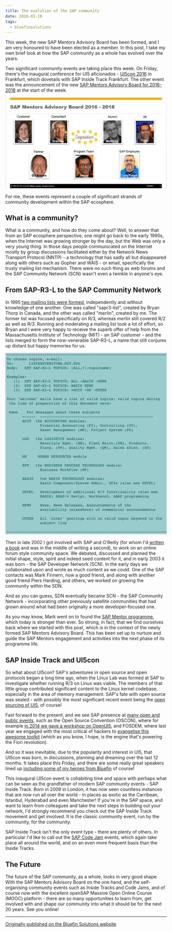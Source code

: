 ```yaml
---
title: The evolution of the SAP community
date: 2016-03-10
tags:
  - bluefinsolutions
---
```


This week, the new SAP Mentors Advisory Board has been formed, and I am very honoured to have been elected as a member. In this post, I take my own brief look at how the SAP community as a whole has evolved over the years.

Two significant community events are taking place this week. On Friday, there's the inaugural conference for UI5 aficionados - [UI5con 2016](http://web.archive.org/web/20180227043449/https://wiki.scn.sap.com/wiki/display/events/UI5con+2016+-+Frankfurt) in Frankfurt, which dovetails with SAP Inside Track Frankfurt. The other event was the announcement of the new [SAP Mentors Advisory Board for 2016-2018](http://web.archive.org/web/20180227043449/http://scn.sap.com/community/sap-mentors/blog/2016/03/09/introducing-the-new-sap-mentors-advisory-board-2016-2018) at the start of the week. 

![SAP Mentors Advisory Board slide](/images/2016/03/sap-mentors-advisory-board.jpg)

For me, these events represent a couple of significant strands of community development within the SAP ecosphere. 

## What is a community?

What is a community, and how do they come about? Well, to answer that from an SAP ecosphere perspective, one might go back to the early 1990s, when the Internet was growing stronger by the day, but the Web was only a very young thing. In those days people communicated on the Internet mostly by group discussions facilitated either by the Network News Transport Protocol (NNTP) - a technology that has sadly all but disappeared along with others such as Gopher and WAIS - or email, specifically the trusty mailing list mechanism. There were no such thing as web forums and the SAP Community Network (SCN) wasn't even a twinkle in anyone's eye.

## From SAP-R3-L to the SAP Community Network

In 1995 [two mailing lists were formed](https://blogs.sap.com/2005/07/04/the-sap-developer-community-10-years-ago/), independently and without knowledge of one another. One was called "sapr3-list", created by Bryan Thorp in Canada, and the other was called "merlin", created by me. The former list was focused specifically on R/3, whereas merlin still covered R/2 as well as R/3. Running and moderating a mailing list took a lot of effort, so Bryan and I were very happy to receive the superb offer of help from the Massachusetts Institute of Technology (MIT) - an SAP customer - and the lists merged to form the now-venerable SAP-R3-L, a name that still conjures up distant but happy memories for us.

![Some instructions from the listserv-based SAP-R3-L mailing list](/images/2016/03/sap-r3-l-instructions.jpg)

Then in late 2002 I got involved with SAP and O'Reilly (for whom I'd [written a book](/about/#books) and was in the middle of writing a second), to work on an online forum style community space. We debated, discussed and planned the initial shape, style, spirit and indeed seed content for it, and in early 2003 it was born - the SAP Developer Network (SCN). In the early days we collaborated upon and wrote as much content as we could. One of the SAP contacts was Mark Finnern, now a good friend, and along with another good friend Piers Harding, and others, we worked on growing the community within the SDN.

And as you can guess, SDN eventually became SCN - the SAP Community Network - incorporating other previously satellite communities that had grown around what had been originally a more developer-focused one.

As you may know, Mark went on to found the [SAP Mentor programme](http://web.archive.org/web/20180227043449/http://scn.sap.com/docs/DOC-23155), which today is stronger than ever. So strong, in fact, that we find ourselves back where we started with this post, which is in the context of the newly formed SAP Mentors Advisory Board. This has been set up to nurture and guide the SAP Mentors engagement and activities into the next phase of its programme life.

## SAP Inside Track and UI5con

So what about UI5con? SAP's adventures in open source and open protocols began a long time ago, when the Linux Lab was formed at SAP to investigate whether running R/3 on Linux was viable. The members of that little group contributed significant content to the Linux kernel codebase, especially in the area of memory management. SAP's fate with open source was sealed - with possibly the most significant recent event being the [open sourcing of UI5](/blog/posts/2014/02/14/the-essentials-sapui5-openui5-and-fiori/), of course!

Fast forward to the present, and we see SAP presence at [many open and public events](/blog/posts/2015/07/24/spreading-the-ui5-message/), such as the Open Source Convention (OSCON), where for example [in 2014 we gave a workshop on OpenUI5](/blog/posts/2014/07/22/openui5-tutorial-at-oscon-2014/), and FOSDEM, where last year we engaged with the most critical of hackers to [evangelise this awesome toolkit](/blog/posts/2015/02/02/openui5-at-fosdem-2015/) (which as you know, I hope, is the engine that's powering the Fiori revolution).

And so it was inevitable, due to the popularity and interest in UI5, that UI5con was born, in discussions, planning and dreaming over the last 12 months. It takes place this Friday, and there are some really great speakers lined up [including some of my heroes from Bluefin](http://web.archive.org/web/20170617191822/http://www.bluefinsolutions.com/insights/sean-campbell/february-2016/bluefin-at-the-frontend-of-frontend) of course!

This inaugural UI5con event is cohabiting time and space with perhaps what can be seen as the grandfather of modern SAP community events - SAP Inside Track. Born in 2009 in London, it has now seen countless instances that are now run all over the world - in places as exotic as the Carribean, Istanbul, Hyderabad and even Manchester! If you're in the SAP space, and want to learn from colleagues and take the next steps in building out your network, I'd strongly recommend you check out the SAP Inside Track movement and get involved. It is the classic community event, run by the community, for the community.

SAP Inside Track isn't the only event type - there are plenty of others. In particular I'd like to call out the [SAP Code Jam](https://groups.community.sap.com/t5/sap-codejam/gh-p/code-jam) events, which again take place all around the world, and on an even more frequent basis than the Inside Tracks. 

## The Future

The future of the SAP community, as a whole, looks in very good shape. With the SAP Mentors Advisory Board on the one hand, and the self-organising community events such as Inside Tracks and Code Jams, and of course now with the excellent openSAP Massive Open Online Course (MOOC) platform - there are so many opportunities to learn from, get involved with and shape our community into what it should be for the next 20 years. See you online!


---

[Originally published on the Bluefin Solutions website]()
